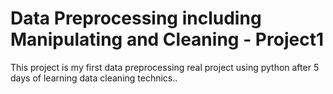 # Data Preprocessing including Manipulating and Cleaning - Project1
This project is my first data preprocessing real project using python after 5 days of learning data cleaning technics..
